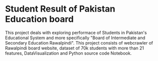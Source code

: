 # Student Result of Pakistan Education board
This project deals with exploring performace of Students in Pakistan's Educational System and more specifically "Board of Intermediate and Secondary Education Rawalpindi". This project consists of webcrawler of Rawalpindi board website, dataset of 70k students with more than 21 features, DataVisualization and Python source code Notebook.
